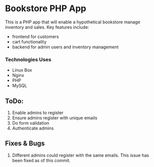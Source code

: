 Bookstore PHP App
=================

This is a PHP app that will enable a hypothetical bookstore manage inventory and sales. Key features include:
+ frontend for customers
+ cart functionality
+ backend for admin users and inventory management

### Technologies Uses
- Linux Box
- Nginx
- PHP
- MySQL

ToDo:
-------
1. Enable admins to register
2. Ensure admins register with unique emails
3. Do form validation
4. Authenticate admins

Fixes & Bugs
-------------
1. Different admins could register with the same emails. This issue has been fixed as of this commit.
